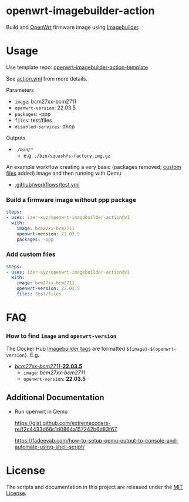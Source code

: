 # openwrt-imagebuilder-action

Build and [OpenWrt](https://openwrt.org) firmware image using [Imagebuilder](https://openwrt.org/docs/guide-user/additional-software/imagebuilder).

# Usage

Use template repo: [openwrt-imagebuilder-action-template](https://github.com/izer-xyz/openwrt-imagebuilder-action-template)

See [action.yml](action.yml) from more details. 

Parameters

 * `image`: bcm27xx-bcm2711
 * `openwrt-version`: 22.03.5
 * `packages`: -ppp 
 * `files`: test/files
 * `disabled-services`: dhcp

Outputs

 * *`./bin/*`*
   * e.g. `./bin/squashfs-factory.img.gz`

An example workflow creating a very basic (packages removed; [custom files](test/files) added) image and then running with Qemu

 * [.github/workflows/test.yml](.github/workflows/test.yml)

### Build a firmware image without ppp package

```yaml
steps:
- uses: izer-xyz/openwrt-imagebuilder-action@v1
  with:
    image: bcm27xx-bcm2711
    openwrt-version: 22.03.5
    packages: -ppp 
```

### Add custom files

```yaml
steps:
- uses: izer-xyz/openwrt-imagebuilder-action@v1
  with:
    image: bcm27xx-bcm2711
    openwrt-version: 22.03.5
    files: test/files
```

# FAQ

### How to find `image` and `openwrt-version`

The Docker Hub [Imagebuilder tags](https://hub.docker.com/r/openwrtorg/imagebuilder/tags) are formatted `${image}-${openwrt-version}`. E.g.

  * [*bcm27xx-bcm2711*-**22.03.5**](https://hub.docker.com/layers/openwrtorg/imagebuilder/bcm27xx-bcm2711-22.03.2/)
    * `image`: *bcm27xx-bcm2711*
    * `openwrt-version`: **22.03.5**

## Additional Documentation

 * Run openwrt in Qemu
   
   https://gist.github.com/extremecoders-re/f2c4433d66c1d0864a157242b6d83f67
   
   https://fadeevab.com/how-to-setup-qemu-output-to-console-and-automate-using-shell-script/

# License

The scripts and documentation in this project are released under the [MIT License](LICENSE).
